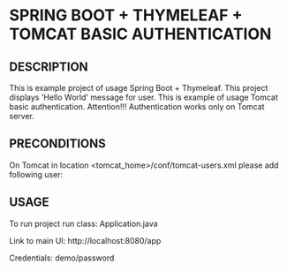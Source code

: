 SPRING BOOT + THYMELEAF + TOMCAT BASIC AUTHENTICATION
=====================================================


DESCRIPTION
-----------

This is example project of usage Spring Boot + Thymeleaf.
This project displays 'Hello World' message for user.
This is example of usage Tomcat basic authentication.
Attention!!!
Authentication works only on Tomcat server.


PRECONDITIONS
-------------

On Tomcat in location <tomcat_home>/conf/tomcat-users.xml
please add following user:
<user username="demo" password="password" roles="demo"/>
  

USAGE
-----

To run project run class: 
Application.java

Link to main UI:
http://localhost:8080/app

Credentials: demo/password